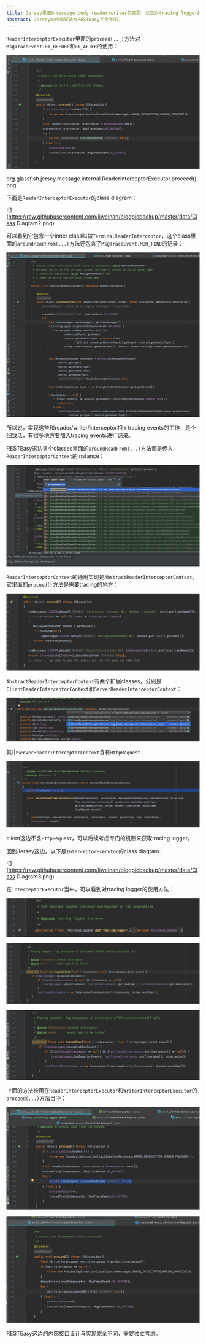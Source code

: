 ```yaml
---
title: Jersey里面对message body reader/writer的匹配，以及对tracing logger的相关实现
abstract: Jersey的内部设计与RESTEasy完全不同。
---
```




`ReaderInterceptorExecutor`里面的`proceed(...)`方法对`MsgTraceEvent.RI_BEFORE`和`RI_AFTER`的使用：

![](https://raw.githubusercontent.com/liweinan/blogpicbackup/master/data/F98EFA89-CCBB-4BC8-B582-E4E86C5859DB.png)

org.glassfish.jersey.message.internal.ReaderInterceptorExecutor.proceed().png

下面是`ReaderInterceptorExecutor`的class diagram：

![](https://raw.githubusercontent.com/liweinan/blogpicbackup/master/data/Class Diagram2.png)

可以看到它包含一个inner class叫做`TerminalReaderInterceptor`，这个class里面的`aroundReadFrom(...)`方法还包含了`MsgTraceEvent.MBR_FIND`的记录：

![](https://raw.githubusercontent.com/liweinan/blogpicbackup/master/data/32D6D926-5870-4FB2-8312-166FD1251797.png)

所以说，实现这些和reader/writer/interceptor相关tracing events的工作，是个细致活，有很多地方要加入tracing events进行记录。

RESTEasy这边各个classes里面的`aroundReadFrom(...)`方法都是传入`ReaderInterceptorContext`的instance：

![](https://raw.githubusercontent.com/liweinan/blogpicbackup/master/data/10C5F16E-4678-4169-8A77-3BC2FC4B1AF0.png)

`ReaderInterceptorContext`的通用实现是`AbstractReaderInterceptorContext`，它里面的`proceed()`方法是需要tracing的地方：

![](https://raw.githubusercontent.com/liweinan/blogpicbackup/master/data/41738B14-CCE9-46E5-A94D-2240B307483E.png)

`AbstractReaderInterceptorContext`有两个扩展classes，分别是`ClientReaderInterceptorContext`和`ServerReaderInterceptorContext`：

![](https://raw.githubusercontent.com/liweinan/blogpicbackup/master/data/9B2B198A-0C0F-4B5A-ABE1-FECC760BD6A3.png)

其中`ServerReaderInterceptorContext`含有`HttpRequest`：

![](https://raw.githubusercontent.com/liweinan/blogpicbackup/master/data/EDC2B2C0-DA83-4659-9407-092FC7641BE3.png)

client这边不含`HttpRequest`，可以后续考虑专门的机制来获取tracing logger。

回到Jersey这边，以下是`InterceptorExecutor`的class diagram：

![](https://raw.githubusercontent.com/liweinan/blogpicbackup/master/data/Class Diagram3.png)

在`InterceptorExecutor`当中，可以看到对tracing logger的使用方法：

![](https://raw.githubusercontent.com/liweinan/blogpicbackup/master/data/1982FFE9-75D7-40C6-9267-7470B9D71D24.png)

![](https://raw.githubusercontent.com/liweinan/blogpicbackup/master/data/5FEE72ED-CFFB-43A5-80C2-4AAC5122148A.png)

![](https://raw.githubusercontent.com/liweinan/blogpicbackup/master/data/3B63F933-4564-4EB5-BB45-7648647697C7.png)

上面的方法被用在`ReaderInterceptorExecutor`和`WriterInterceptorExecutor`的`proceed(...)`方法当中：

![](https://raw.githubusercontent.com/liweinan/blogpicbackup/master/data/D3D382B6-529C-450C-A545-879C12839B99.png)

![](https://raw.githubusercontent.com/liweinan/blogpicbackup/master/data/E1A1F13D-C7DB-46DF-A6E8-7703139DF151.png)

RESTEasy这边的内部接口设计与实现完全不同，需要独立考虑。

